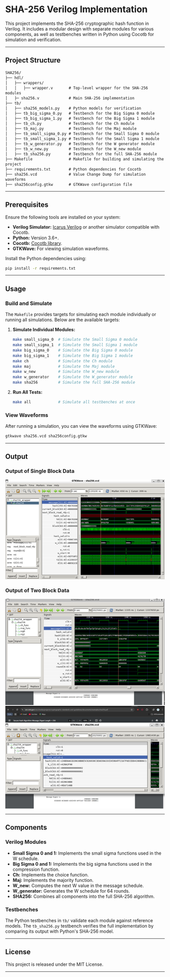 # SHA-256 Verilog Implementation

This project implements the SHA-256 cryptographic hash function in Verilog. It includes a modular design with separate modules for various components, as well as testbenches written in Python using Cocotb for simulation and verification.

---

## Project Structure

```
SHA256/
├── hdl/
│   ├── wrappers/
│   │   ├── wrapper.v       # Top-level wrapper for the SHA-256 modules
│   ├─ sha256.v             # Main SHA-256 implementation
├── tb/
│   ├── sha256_models.py    # Python models for verification
│   ├── tb_big_sigma_0.py   # Testbench for the Big Sigma 0 module
│   ├── tb_big_sigma_1.py   # Testbench for the Big Sigma 1 module
│   ├── tb_ch.py            # Testbench for the Ch module
│   ├── tb_maj.py           # Testbench for the Maj module
│   ├── tb_small_sigma_0.py # Testbench for the Small Sigma 0 module
│   ├── tb_small_sigma_1.py # Testbench for the Small Sigma 1 module
│   ├── tb_w_generator.py   # Testbench for the W generator module
│   ├── tb_w_new.py         # Testbench for the W_new module
│   ├── tb_sha256.py        # Testbench for the full SHA-256 module
├── Makefile                # Makefile for building and simulating the project
├── requirements.txt        # Python dependencies for Cocotb
├── sha256.vcd              # Value Change Dump for simulation waveforms
├── sha256config.gtkw       # GTKWave configuration file
```

---

## Prerequisites

Ensure the following tools are installed on your system:
- **Verilog Simulator:** [Icarus Verilog](http://iverilog.icarus.com/) or another simulator compatible with Cocotb.
- **Python:** Version 3.6+.
- **Cocotb:** [Cocotb library](https://docs.cocotb.org/en/stable/).
- **GTKWave:** For viewing simulation waveforms.

Install the Python dependencies using:
```bash
pip install -r requirements.txt
```

---

## Usage

### Build and Simulate

The `Makefile` provides targets for simulating each module individually or running all simulations. Below are the available targets:

1. **Simulate Individual Modules:**
   ```bash
   make small_sigma_0  # Simulate the Small Sigma 0 module
   make small_sigma_1  # Simulate the Small Sigma 1 module
   make big_sigma_0    # Simulate the Big Sigma 0 module
   make big_sigma_1    # Simulate the Big Sigma 1 module
   make ch             # Simulate the Ch module
   make maj            # Simulate the Maj module
   make w_new          # Simulate the W_new module
   make w_generator    # Simulate the W_generator module
   make sha256         # Simulate the full SHA-256 module
   ```

2. **Run All Tests:**
   ```bash
   make all            # Simulate all testbenches at once
   ```

### View Waveforms

After running a simulation, you can view the waveforms using GTKWave:
```bash
gtkwave sha256.vcd sha256config.gtkw
```

---

## Output

### Output of Single Block Data
![Output of Single Block Data](imgs/single_block.png)

### Output of Two Block Data
![After Processing First Block](imgs/2_block_after1stblk.png)
![Final Output After Two Blocks](imgs/2_block_final_output.png)

---

## Components

### Verilog Modules

- **Small Sigma 0 and 1:** Implements the small sigma functions used in the W schedule.
- **Big Sigma 0 and 1:** Implements the big sigma functions used in the compression function.
- **Ch:** Implements the choice function.
- **Maj:** Implements the majority function.
- **W_new:** Computes the next W value in the message schedule.
- **W_generator:** Generates the W schedule for 64 rounds.
- **SHA256:** Combines all components into the full SHA-256 algorithm.

### Testbenches

The Python testbenches in `tb/` validate each module against reference models. The `tb_sha256.py` testbench verifies the full implementation by comparing its output with Python's SHA-256 model.

---

## License

This project is released under the MIT License.

---

